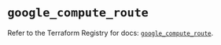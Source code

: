 # `google_compute_route`

Refer to the Terraform Registry for docs: [`google_compute_route`](https://registry.terraform.io/providers/hashicorp/google-beta/5.22.0/docs/resources/google_compute_route).
